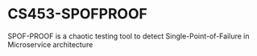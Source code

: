 # CS453-SPOFPROOF
SPOF-PROOF is a chaotic testing tool to detect Single-Point-of-Failure in Microservice architecture
